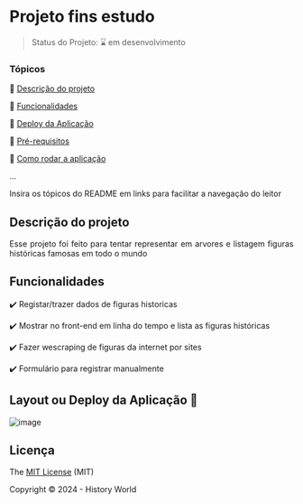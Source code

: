 <h1>Projeto fins estudo</h1> 



> Status do Projeto: :hourglass: em desenvolvimento

### Tópicos 

:small_blue_diamond: [Descrição do projeto](#descrição-do-projeto)

:small_blue_diamond: [Funcionalidades](#funcionalidades)

:small_blue_diamond: [Deploy da Aplicação](#deploy-da-aplicação-dash)

:small_blue_diamond: [Pré-requisitos](#pré-requisitos)

:small_blue_diamond: [Como rodar a aplicação](#como-rodar-a-aplicação-arrow_forward)

... 

Insira os tópicos do README em links para facilitar a navegação do leitor

## Descrição do projeto 

<p align="justify">
  Esse projeto foi feito para tentar representar em arvores e listagem figuras históricas famosas em todo o mundo
</p>

## Funcionalidades

:heavy_check_mark: Registar/trazer dados de figuras historicas  

:heavy_check_mark: Mostrar no front-end em linha do tempo e lista as figuras históricas

:heavy_check_mark: Fazer wescraping de figuras da internet por sites

:heavy_check_mark: Formulário para registrar manualmente

## Layout ou Deploy da Aplicação :dash:


![image](https://github.com/user-attachments/assets/94182400-d6f7-4456-be57-cf7fb679a034)



## Licença 

The [MIT License]() (MIT)

Copyright :copyright: 2024 - History World

